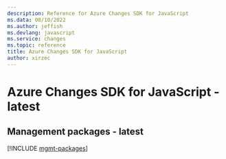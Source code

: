 ```yaml
---
description: Reference for Azure Changes SDK for JavaScript
ms.data: 08/10/2022
ms.author: jeffish
ms.devlang: javascript
ms.service: changes
ms.topic: reference
title: Azure Changes SDK for JavaScript
author: xirzec
---
```

# Azure Changes SDK for JavaScript - latest

## Management packages - latest
[!INCLUDE [mgmt-packages](changes-mgmt-index.md)]